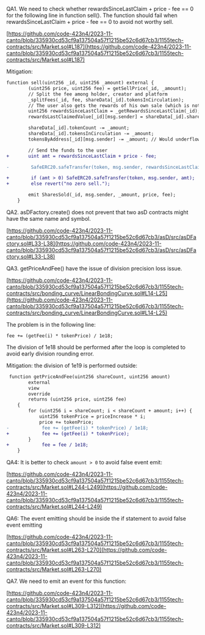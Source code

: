 QA1. We need to check whether rewardsSinceLastClaim + price - fee == 0 for the following line in function 
sell(). The function should fail when rewardsSinceLastClaim + price - fee == 0 to avoid not worthy sell.

[https://github.com/code-423n4/2023-11-canto/blob/335930cd53cf9a137504a57f1215be52c6d67cb3/1155tech-contracts/src/Market.sol#L187](https://github.com/code-423n4/2023-11-canto/blob/335930cd53cf9a137504a57f1215be52c6d67cb3/1155tech-contracts/src/Market.sol#L187)


Mitigation:

```diff
function sell(uint256 _id, uint256 _amount) external {
        (uint256 price, uint256 fee) = getSellPrice(_id, _amount);
        // Split the fee among holder, creator and platform
        _splitFees(_id, fee, shareData[_id].tokensInCirculation);
        // The user also gets the rewards of his own sale (which is not the case for buys)
        uint256 rewardsSinceLastClaim = _getRewardsSinceLastClaim(_id);
        rewardsLastClaimedValue[_id][msg.sender] = shareData[_id].shareHolderRewardsPerTokenScaled;

        shareData[_id].tokenCount -= _amount;
        shareData[_id].tokensInCirculation -= _amount;
        tokensByAddress[_id][msg.sender] -= _amount; // Would underflow if user did not have enough tokens

        // Send the funds to the user
+       uint amt = rewardsSinceLastClaim + price - fee;

-        SafeERC20.safeTransfer(token, msg.sender, rewardsSinceLastClaim + price - fee);

+        if (amt > 0) SafeERC20.safeTransfer(token, msg.sender, amt);
+        else revert("no zero sell.");

        emit SharesSold(_id, msg.sender, _amount, price, fee);
    }
```

QA2. asDFactory.create() does not prevent that two asD contracts might have the same name and symbol.

[https://github.com/code-423n4/2023-11-canto/blob/335930cd53cf9a137504a57f1215be52c6d67cb3/asD/src/asDFactory.sol#L33-L38](https://github.com/code-423n4/2023-11-canto/blob/335930cd53cf9a137504a57f1215be52c6d67cb3/asD/src/asDFactory.sol#L33-L38)

QA3. getPriceAndFee() have the issue of division precision loss issue. 

[https://github.com/code-423n4/2023-11-canto/blob/335930cd53cf9a137504a57f1215be52c6d67cb3/1155tech-contracts/src/bonding_curve/LinearBondingCurve.sol#L14-L25](https://github.com/code-423n4/2023-11-canto/blob/335930cd53cf9a137504a57f1215be52c6d67cb3/1155tech-contracts/src/bonding_curve/LinearBondingCurve.sol#L14-L25)

The problem is in the following line: 
```javascipt
fee += (getFee(i) * tokenPrice) / 1e18;
```

The division of 1e18 should be performed after the loop is completed to avoid early division rounding error. 

Mitigation: the division of 1e19 is performed outside:

```diff
 function getPriceAndFee(uint256 shareCount, uint256 amount)
        external
        view
        override
        returns (uint256 price, uint256 fee)
    {
        for (uint256 i = shareCount; i < shareCount + amount; i++) {
            uint256 tokenPrice = priceIncrease * i;
            price += tokenPrice;
-            fee += (getFee(i) * tokenPrice) / 1e18;
+            fee += (getFee(i) * tokenPrice);
        }
+            fee = fee / 1e18;
    }
```

QA4: It is better to check ``amount > 0`` to avoid false event emit:

[https://github.com/code-423n4/2023-11-canto/blob/335930cd53cf9a137504a57f1215be52c6d67cb3/1155tech-contracts/src/Market.sol#L244-L249](https://github.com/code-423n4/2023-11-canto/blob/335930cd53cf9a137504a57f1215be52c6d67cb3/1155tech-contracts/src/Market.sol#L244-L249)

QA6: The event emitting should be inside the if statement to avoid false event emitting

[https://github.com/code-423n4/2023-11-canto/blob/335930cd53cf9a137504a57f1215be52c6d67cb3/1155tech-contracts/src/Market.sol#L263-L270](https://github.com/code-423n4/2023-11-canto/blob/335930cd53cf9a137504a57f1215be52c6d67cb3/1155tech-contracts/src/Market.sol#L263-L270)

QA7. We need to emit an event for this function:

[https://github.com/code-423n4/2023-11-canto/blob/335930cd53cf9a137504a57f1215be52c6d67cb3/1155tech-contracts/src/Market.sol#L309-L312](https://github.com/code-423n4/2023-11-canto/blob/335930cd53cf9a137504a57f1215be52c6d67cb3/1155tech-contracts/src/Market.sol#L309-L312)




